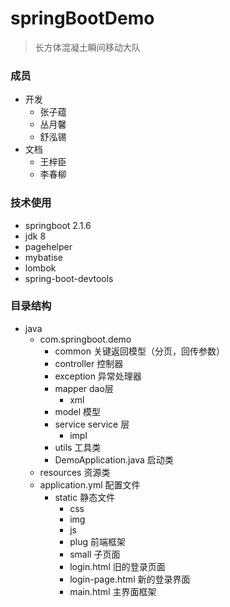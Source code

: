 # springBootDemo

> 长方体混凝土瞬间移动大队

### 成员

- 开发
  - 张子蕴
  - 丛月馨
  - 舒泓锡
- 文档
  - 王梓臣
  - 李春柳

### 技术使用

- springboot 2.1.6
- jdk 8
- pagehelper
- mybatise
- lombok
- spring-boot-devtools

### 目录结构

- java
  - com.springboot.demo
    - common 关键返回模型（分页，回传参数）
    - controller 控制器
    - exception 异常处理器
    - mapper dao层
      - xml
    - model 模型
    - service service 层
      - impl
    - utils 工具类
    - DemoApplication.java 启动类
  - resources 资源类
  - application.yml 配置文件
    - static 静态文件
      - css 
      - img
      - js
      - plug 前端框架
      - small 子页面
      - login.html 旧的登录页面
      - login-page.html 新的登录界面
      - main.html 主界面框架
